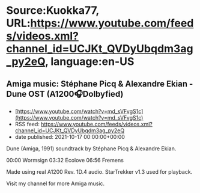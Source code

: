 # Source:Kuokka77, URL:https://www.youtube.com/feeds/videos.xml?channel_id=UCJKt_QVDyUbqdm3ag_py2eQ, language:en-US

## Amiga music: Stéphane Picq & Alexandre Ekian - Dune OST (A1200🎧Dolbyfied)
 - [https://www.youtube.com/watch?v=md_sVFvgS1c](https://www.youtube.com/watch?v=md_sVFvgS1c)
 - RSS feed: https://www.youtube.com/feeds/videos.xml?channel_id=UCJKt_QVDyUbqdm3ag_py2eQ
 - date published: 2021-10-17 00:00:00+00:00

Dune (Amiga, 1991) soundtrack by Stéphane Picq & Alexandre Ekian. 

00:00 Wormsign
03:32 Ecolove
06:56 Fremens

Made using real A1200 Rev. 1D.4 audio. StarTrekker v1.3 used for playback.

Visit my channel for more Amiga music.

